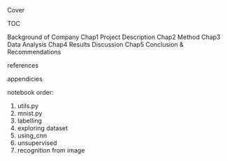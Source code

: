 Cover

TOC

Background of Company
Chap1 Project Description
Chap2 Method
Chap3 Data Analysis
Chap4 Results Discussion
Chap5 Conclusion & Recommendations

references

appendicies

notebook order:
1. utils.py
2. mnist.py
3. labelling
4. exploring dataset
5. using_cnn
6. unsupervised
7. recognition from image
